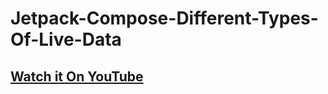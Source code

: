 # Jetpack-Compose-Different-Types-Of-Live-Data

## [Watch it On YouTube](https://youtu.be/jZVtZEqwYm8)

